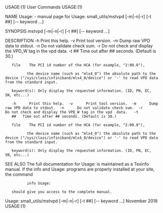 USAGE:(1)                                                                                       User Commands                                                                                       USAGE:(1)



NAME
       Usage: - manual page for Usage: small_utils/mstvpd [-m|-n|-r] [-t ##] <file> [-- keyword ...]

SYNOPSIS
       mstvpd [-m|-n|-r] [-t ##] <file> [-- keyword ...]

DESCRIPTION
       -h       Print  this help.  -v      Print tool version.  -m      Dump raw VPD data to stdout.  -n      Do not validate check sum.  -r      Do not check and display the VPD_W tag in the vpd data.  -t
       ##   Time out after ## seconds. (Default is 30.)

       file    The PCI id number of the HCA (for example, "2:00.0"),

              the device name (such as "mlx4_0") the absolute path to the device ("/sys/class/infiniband/mlx4_0/device") or '-' to read VPD data from the standard input.

       keyword(s): Only display the requested information. (ID, PN, EC, SN, etc...)

       -h      Print this help.  -v      Print tool version.  -m      Dump raw VPD data to stdout.  -n      Do not validate check sum.  -r      Do not check and display the VPD_W tag in the vpd  data.   -t
       ##   Time out after ## seconds. (Default is 30.)

       file    The PCI id number of the HCA (for example, "2:00.0"),

              the device name (such as "mlx4_0") the absolute path to the device ("/sys/class/infiniband/mlx4_0/device") or '-' to read VPD data from the standard input.

       keyword(s): Only display the requested information. (ID, PN, EC, SN, etc...)

SEE ALSO
       The full documentation for Usage: is maintained as a Texinfo manual.  If the info and Usage: programs are properly installed at your site, the command

              info Usage:

       should give you access to the complete manual.



Usage: small_utils/mstvpd [-m|-n|-r] [-t ##] <file> [-- keyword ...]                            November 2018                                                                                       USAGE:(1)

